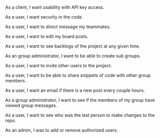 As a client, I want usability with API key access.

As a user, I want security in the code.

As a user, I want to direct message my teammates.

As a user, I want to edit my board posts.

As a user, I want to see backlogs of the project at any given time.

As an group administrator, I want to be able to create sub groups.

As a user, I want to invite other users to the project.

As a user, I want to be able to share snippets of code with other group members.

As a user, I want an email if there is a new post every couple hours.

As a group administrator, I want to see if the members of my group have viewed group messages. 

As a user, I want to see who was the last person to make changes to the repo.

As an admin, I was to add or remove authorized users.
